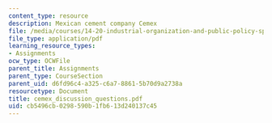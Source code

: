 ```yaml
---
content_type: resource
description: Mexican cement company Cemex
file: /media/courses/14-20-industrial-organization-and-public-policy-spring-2003/cb5496cb0298590b1fb613d240137c45_cemex_discussion_questions.pdf
file_type: application/pdf
learning_resource_types:
- Assignments
ocw_type: OCWFile
parent_title: Assignments
parent_type: CourseSection
parent_uid: d6fd96c4-a325-c6a7-8861-5b70d9a2738a
resourcetype: Document
title: cemex_discussion_questions.pdf
uid: cb5496cb-0298-590b-1fb6-13d240137c45
---
```

